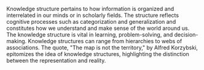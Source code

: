 
Knowledge structure pertains to how information is organized and interrelated in our minds or in scholarly fields. The structure reflects cognitive processes such as categorization and generalization and constitutes how we understand and make sense of the world around us. The knowledge structure is vital in learning, problem-solving, and decision-making. Knowledge structures can range from hierarchies to webs of associations. The quote, "The map is not the territory," by Alfred Korzybski, epitomizes the idea of knowledge structures, highlighting the distinction between the representation and reality.

